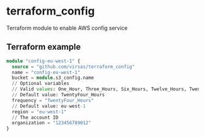# terraform_config

Terraform module to enable AWS config service

## Terraform example

``` terraform
module "config-eu-west-1" {
  source = "github.com/virsas/terraform_config"
  name = "config-eu-west-1"
  bucket = module.s3_config.name
  // Optional variables 
  // Valid values: One_Hour, Three_Hours, Six_Hours, Twelve_Hours, TwentyFour_Hours
  // Default value: TwentyFour_Hours
  frequency = "TwentyFour_Hours"
  // Default value: eu-west-1
  region = "eu-west-1"
  // The account ID
  organization = "123456789012"
}
```
